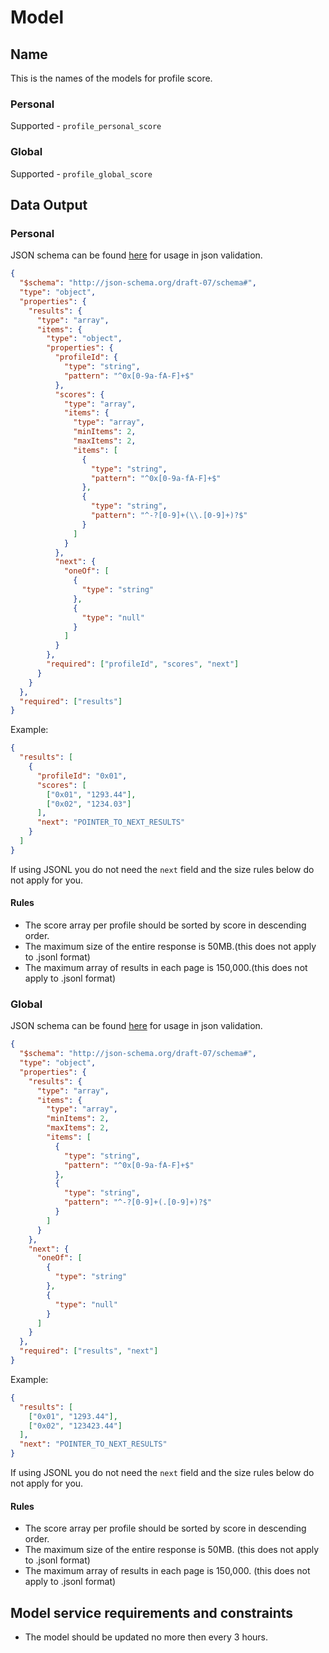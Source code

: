 # Model

## Name

This is the names of the models for profile score.

### Personal

Supported - `profile_personal_score`

### Global

Supported - `profile_global_score`

## Data Output

### Personal

JSON schema can be found [here](./personal-schema.json) for usage in json validation.

```json
{
  "$schema": "http://json-schema.org/draft-07/schema#",
  "type": "object",
  "properties": {
    "results": {
      "type": "array",
      "items": {
        "type": "object",
        "properties": {
          "profileId": {
            "type": "string",
            "pattern": "^0x[0-9a-fA-F]+$"
          },
          "scores": {
            "type": "array",
            "items": {
              "type": "array",
              "minItems": 2,
              "maxItems": 2,
              "items": [
                {
                  "type": "string",
                  "pattern": "^0x[0-9a-fA-F]+$"
                },
                {
                  "type": "string",
                  "pattern": "^-?[0-9]+(\\.[0-9]+)?$"
                }
              ]
            }
          },
          "next": {
            "oneOf": [
              {
                "type": "string"
              },
              {
                "type": "null"
              }
            ]
          }
        },
        "required": ["profileId", "scores", "next"]
      }
    }
  },
  "required": ["results"]
}
```

Example:

```json
{
  "results": [
    {
      "profileId": "0x01",
      "scores": [
        ["0x01", "1293.44"],
        ["0x02", "1234.03"]
      ],
      "next": "POINTER_TO_NEXT_RESULTS"
    }
  ]
}
```

If using JSONL you do not need the `next` field and the size rules below do not apply for you.

#### Rules

- The score array per profile should be sorted by score in descending order.
- The maximum size of the entire response is 50MB.(this does not apply to .jsonl format)
- The maximum array of results in each page is 150,000.(this does not apply to .jsonl format)

### Global

JSON schema can be found [here](./global-schema.json) for usage in json validation.

```json
{
  "$schema": "http://json-schema.org/draft-07/schema#",
  "type": "object",
  "properties": {
    "results": {
      "type": "array",
      "items": {
        "type": "array",
        "minItems": 2,
        "maxItems": 2,
        "items": [
          {
            "type": "string",
            "pattern": "^0x[0-9a-fA-F]+$"
          },
          {
            "type": "string",
            "pattern": "^-?[0-9]+(.[0-9]+)?$"
          }
        ]
      }
    },
    "next": {
      "oneOf": [
        {
          "type": "string"
        },
        {
          "type": "null"
        }
      ]
    }
  },
  "required": ["results", "next"]
}
```

Example:

```json
{
  "results": [
    ["0x01", "1293.44"],
    ["0x02", "123423.44"]
  ],
  "next": "POINTER_TO_NEXT_RESULTS"
}
```

If using JSONL you do not need the `next` field and the size rules below do not apply for you.

#### Rules

- The score array per profile should be sorted by score in descending order.
- The maximum size of the entire response is 50MB. (this does not apply to .jsonl format)
- The maximum array of results in each page is 150,000. (this does not apply to .jsonl format)

## Model service requirements and constraints

- The model should be updated no more then every 3 hours.
